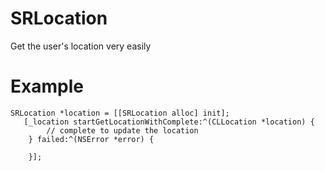 SRLocation
==========

Get the user's location very easily

Example
==========

```
SRLocation *location = [[SRLocation alloc] init];
   [_location startGetLocationWithComplete:^(CLLocation *location) {
        // complete to update the location
    } failed:^(NSError *error) {
        
    }];
```